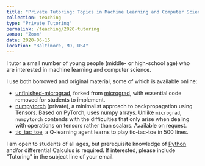 ```yaml
---
title: "Private Tutoring: Topics in Machine Learning and Computer Science"
collection: teaching
type: "Private Tutoring"
permalink: /teaching/2020-tutoring
venue: "Zoom"
date: 2020-06-15
location: "Baltimore, MD, USA"
---
```


I tutor a small number of young people (middle- or high-school age) who are interested in machine
learning and computer science.

I use both borrowed and original material, some of which is available online:
- [unfinished-micrograd](https://github.com/benjamindkilleen/unfinished-micrograd), forked from
  [micrograd](github.com/karpathy/micrograd/), with essential code removed for students to
  implement.
- [numpytorch](https://github.com/benjamindkilleen/numpytorch) (private), a minimalist approach to
  backpropagation using Tensors. Based on PyTorch, uses numpy arrays. Unlike `micrograd`,
  `numpytorch` contends with the difficulties that only arise when dealing with operations on
  tensors rather than scalars. Available on request.
- [tic_tac_toe](https://github.com/benjamindkilleen/tic_tac_toe), a Q-learning agent learns to play
  tic-tac-toe in 500 lines.

I am open to students of all ages, but prerequisite knowledge of [Python](https://python.org)
and/or differential Calculus is required. If interested, please include "Tutoring" in the subject
line of your email.

